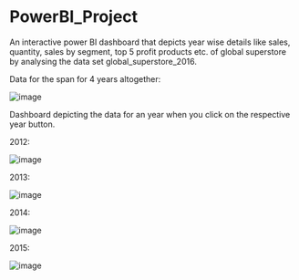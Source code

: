 # PowerBI_Project
An interactive power BI dashboard that depicts year wise details like sales, quantity, sales by segment, top 5 profit products etc. of global superstore by analysing the data set global_superstore_2016.

Data for the span for 4 years altogether:

![image](https://user-images.githubusercontent.com/130186468/232322607-b73d583d-dc48-4eeb-ad6a-94cc0bffa847.png)

Dashboard depicting the data for an year when you click on the respective year button.

2012:

![image](https://user-images.githubusercontent.com/130186468/232322344-982eabad-b14a-4135-84db-8d300a708129.png)

2013:

![image](https://user-images.githubusercontent.com/130186468/232322453-762100f9-a5b6-4761-843f-c630132315bf.png)

2014:

![image](https://user-images.githubusercontent.com/130186468/232322776-b06b3a6b-00f0-4d23-9cb0-c4921cf708be.png)

2015:

![image](https://user-images.githubusercontent.com/130186468/232322847-e018de44-9477-47cc-9139-803337ec43ba.png)
